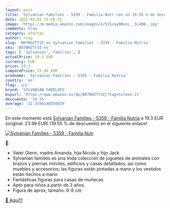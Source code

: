 ```yaml
---
layout: post
title: 'Sylvanian Families - 5359 - Familia Nutr con un 19.55 % de descuento'
date: 2021-03-01 15:26:31
image: 'https://m.media-amazon.com/images/I/51SxayQ0esL._SL400_.jpg'
comments: true
category: ofertas
author: ring
slug: 'B07NHZTY3Z-es Sylvanian Families - 5359 - Familia Nutria'
sku: 'B07NHZTY3Z-es'
tags: [ 'sylvanian','families', ]
actualPrice: 19.3 EUR
currency: EUR
price: 19.3
comparePrice: 23.99 EUR
prodname: 'Sylvanian Families - 5359 - Familia Nutria'
country: 'es'
flag: '🇪🇸'
brand: 'SYLVANIAN FAMILIES'
buyurl: 'https://www.amazon.es/dp/B07NHZTY3Z/?tag=tolees-21'
descuento: '19.55'
average: '22.3556140350879'
---
```


En este momento está [Sylvanian Families - 5359 - Familia Nutria](https://www.amazon.es/dp/B07NHZTY3Z/?tag=tolees-21) a 19.3 EUR (original: 23.99 EUR) (19.55 %  de descuento) en el siguiente enlace!

[![Sylvanian Families - 5359 - Familia Nutr](https://m.media-amazon.com/images/I/51SxayQ0esL._SL400_.jpg)](https://www.amazon.es/dp/B07NHZTY3Z/?tag=tolees-21)

🔎:

- Vater Glenn, madre Amanda, hija Nicola y hijo Jack
- Sylvanian families es una linda colección de juguetes de animales con brazos y piernas móviles, edificios y casas detallados, así como muebles y accesorios; las figuras están pintadas a mano y los vestidos están hechos a mano
- Fantásticas figuras para casas de muñecas
- Apto para niños a partir de 3 años
- Figura de aprox; tamaño: 6-8 cm

[🛒 Aquí!!!](https://www.amazon.es/dp/B07NHZTY3Z/?tag=tolees-21)

